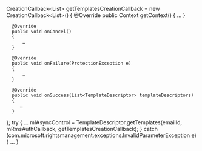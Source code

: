 CreationCallback<List<TemplateDescriptor>> getTemplatesCreationCallback = new CreationCallback<List<TemplateDescriptor>>()
  {
      @Override
      public Context getContext()
      {
          …
      }

      @Override
      public void onCancel()
      {
          …
      }

      @Override
      public void onFailure(ProtectionException e)
      {
          …
      }

      @Override
      public void onSuccess(List<TemplateDescriptor> templateDescriptors)
      {
         …
      }
  };
  try
  {
          …
      mIAsyncControl = TemplateDescriptor.getTemplates(emailId, mRmsAuthCallback, getTemplatesCreationCallback);
  }
  catch (com.microsoft.rightsmanagement.exceptions.InvalidParameterException e)
  {
          …
  }

